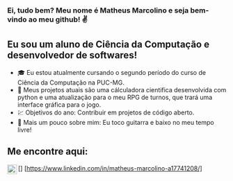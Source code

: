 ### Ei, tudo bem? Meu nome é Matheus Marcolino e seja bem-vindo ao meu github! ✌️ 

## Eu sou um aluno de Ciência da Computação e desenvolvedor de softwares!

- 🎓 Eu estou atualmente cursando o segundo período do curso de Ciência da Computação na PUC-MG.
- 📑 Meus projetos atuais são uma cálculadora cientifica desenvolvida com python e uma atualização para o meu RPG de turnos, que trará uma interface gráfica para o jogo.
- 💹 Objetivos do ano: Contribuir em projetos de código aberto.
- 🎼 Mais um pouco sobre mim: Eu toco guitarra e baixo no meu tempo livre!

## Me encontre aqui:

[<img align="left" alt="codeSTACKr | LinkedIn" width="22px" src="https://cdn.jsdelivr.net/npm/simple-icons@v3/icons/linkedin.svg" />] [https://www.linkedin.com/in/matheus-marcolino-a17741208/]
